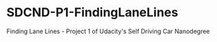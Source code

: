 # SDCND-P1-FindingLaneLines
Finding Lane Lines - Project 1 of Udacity's Self Driving Car Nanodegree 
